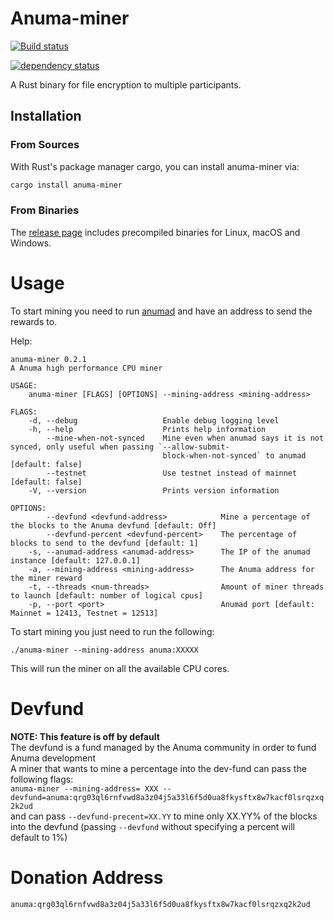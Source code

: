 # Anuma-miner
[![Build status](https://github.com/AnumaNetwork/anuma-miner/workflows/ci/badge.svg)](https://github.com/AnumaNetwork/anuma-miner/actions)

[![dependency status](https://deps.rs/repo/github/AnumaNetwork/anuma-miner/status.svg)](https://deps.rs/repo/github/AnumaNetwork/anuma-miner)

A Rust binary for file encryption to multiple participants. 


## Installation
### From Sources
With Rust's package manager cargo, you can install anuma-miner via:

```sh
cargo install anuma-miner
```

### From Binaries
The [release page](https://github.com/AnumaNetwork/anuma-miner/releases) includes precompiled binaries for Linux, macOS and Windows.


# Usage
To start mining you need to run [anumad](https://github.com/AnumaNetwork/anumad) and have an address to send the rewards to.


Help:
```
anuma-miner 0.2.1
A Anuma high performance CPU miner

USAGE:
    anuma-miner [FLAGS] [OPTIONS] --mining-address <mining-address>

FLAGS:
    -d, --debug                   Enable debug logging level
    -h, --help                    Prints help information
        --mine-when-not-synced    Mine even when anumad says it is not synced, only useful when passing `--allow-submit-
                                  block-when-not-synced` to anumad  [default: false]
        --testnet                 Use testnet instead of mainnet [default: false]
    -V, --version                 Prints version information

OPTIONS:
        --devfund <devfund-address>            Mine a percentage of the blocks to the Anuma devfund [default: Off]
        --devfund-percent <devfund-percent>    The percentage of blocks to send to the devfund [default: 1]
    -s, --anumad-address <anumad-address>      The IP of the anumad instance [default: 127.0.0.1]
    -a, --mining-address <mining-address>      The Anuma address for the miner reward
    -t, --threads <num-threads>                Amount of miner threads to launch [default: number of logical cpus]
    -p, --port <port>                          Anumad port [default: Mainnet = 12413, Testnet = 12513]
```

To start mining you just need to run the following:

`./anuma-miner --mining-address anuma:XXXXX`

This will run the miner on all the available CPU cores.

# Devfund
**NOTE: This feature is off by default** <br>
The devfund is a fund managed by the Anuma community in order to fund Anuma development <br>
A miner that wants to mine a percentage into the dev-fund can pass the following flags: <br>
`anuma-miner --mining-address= XXX --devfund=anuma:qrg03ql6rnfvwd8a3z04j5a33l6f5d0ua8fkysftx8w7kacf0lsrqzxq2k2ud` <br>
and can pass `--devfund-precent=XX.YY` to mine only XX.YY% of the blocks into the devfund (passing `--devfund` without specifying a percent will default to 1%)

# Donation Address
`anuma:qrg03ql6rnfvwd8a3z04j5a33l6f5d0ua8fkysftx8w7kacf0lsrqzxq2k2ud`